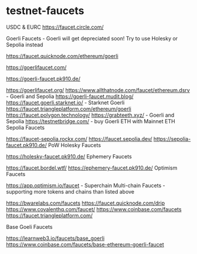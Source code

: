 # testnet-faucets
USDC & EURC 
https://faucet.circle.com/

Goerli Faucets - Goerli will get depreciated soon! Try to use Holesky or Sepolia instead

https://faucet.quicknode.com/ethereum/goerli

https://goerlifaucet.com/

https://goerli-faucet.pk910.de/

https://goerlifaucet.org/
https://www.allthatnode.com/faucet/ethereum.dsrv - Goerli and Sepolia
https://goerli-faucet.mudit.blog/
https://faucet.goerli.starknet.io/ - Starknet Goerli
https://faucet.triangleplatform.com/ethereum/goerli
https://faucet.polygon.technology/
https://grabteeth.xyz/ - Goerli and Sepolia
https://testnetbridge.com/ - buy Goerli ETH with Mainnet ETH
Sepolia Faucets

https://faucet-sepolia.rockx.com/
https://faucet.sepolia.dev/
https://sepolia-faucet.pk910.de/ PoW
Holesky Faucets

https://holesky-faucet.pk910.de/
Ephemery Faucets

https://faucet.bordel.wtf/
https://ephemery-faucet.pk910.de/
Optimism Faucets

https://app.optimism.io/faucet - Superchain
Multi-chain Faucets - supporting more tokens and chains than listed above

https://bwarelabs.com/faucets
https://faucet.quicknode.com/drip
https://www.covalenthq.com/faucet/
https://www.coinbase.com/faucets
https://faucet.triangleplatform.com/

Base Goeli Faucets

https://learnweb3.io/faucets/base_goerli
https://www.coinbase.com/faucets/base-ethereum-goerli-faucet
